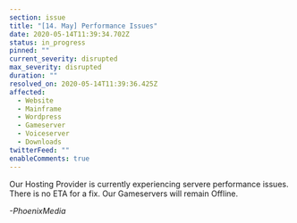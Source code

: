 ```yaml
---
section: issue
title: "[14. May] Performance Issues"
date: 2020-05-14T11:39:34.702Z
status: in_progress
pinned: ""
current_severity: disrupted
max_severity: disrupted
duration: ""
resolved_on: 2020-05-14T11:39:36.425Z
affected:
  - Website
  - Mainframe
  - Wordpress
  - Gameserver
  - Voiceserver
  - Downloads
twitterFeed: ""
enableComments: true
---
```

Our Hosting Provider is currently experiencing servere performance issues. There is no ETA for a fix. Our Gameservers will remain Offline.

*\-PhoenixMedia*